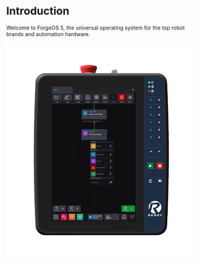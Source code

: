 # Introduction

Welcome to Forge‍OS 5, the universal operating system for the top robot brands and automation hardware.

![](../../../_Media/KEBA-Pendant/Pendant_Front_task_canvas.png)

